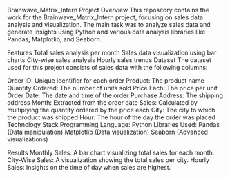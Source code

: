 Brainwave_Matrix_Intern
Project Overview
This repository contains the work for the Brainwave_Matrix_Intern project, focusing on sales data analysis and visualization. The main task was to analyze sales data and generate insights using Python and various data analysis libraries like Pandas, Matplotlib, and Seaborn.

Features
Total sales analysis per month
Sales data visualization using bar charts
City-wise sales analysis
Hourly sales trends
Dataset
The dataset used for this project consists of sales data with the following columns:

Order ID: Unique identifier for each order
Product: The product name
Quantity Ordered: The number of units sold
Price Each: The price per unit
Order Date: The date and time of the order
Purchase Address: The shipping address
Month: Extracted from the order date
Sales: Calculated by multiplying the quantity ordered by the price each
City: The city to which the product was shipped
Hour: The hour of the day the order was placed
Technology Stack
Programming Language: Python
Libraries Used:
Pandas (Data manipulation)
Matplotlib (Data visualization)
Seaborn (Advanced visualizations)

Results
Monthly Sales: A bar chart visualizing total sales for each month.
City-Wise Sales: A visualization showing the total sales per city.
Hourly Sales: Insights on the time of day when sales are highest.

